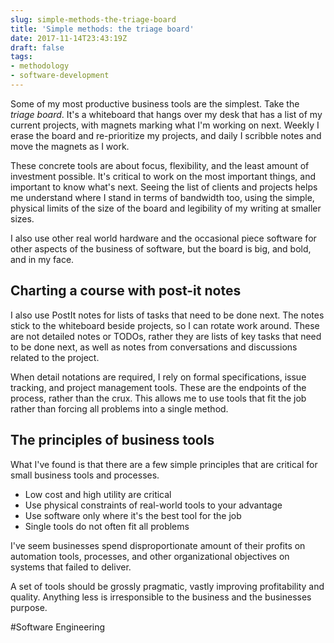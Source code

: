 ```yaml
---
slug: simple-methods-the-triage-board
title: 'Simple methods: the triage board'
date: 2017-11-14T23:43:19Z
draft: false
tags:
- methodology
- software-development
---
```


Some of my most productive business tools are the simplest. Take the *triage board*. It's a whiteboard that hangs over my desk that has a list of my current projects, with magnets marking what I'm working on next. Weekly I erase the board and re-prioritize my projects, and daily I scribble notes and move the magnets as I work.

These concrete tools are about focus, flexibility, and the least amount of investment possible. It's critical to work on the most important things, and important to know what's next. Seeing the list of clients and projects helps me understand where I stand in terms of bandwidth too, using the simple, physical limits of the size of the board and legibility of my writing at smaller sizes.

I also use other real world hardware and the occasional piece software for other aspects of the business of software, but the board is big, and bold, and in my face.

## Charting a course with post-it notes

I also use PostIt notes for lists of tasks that need to be done next. The notes stick to the whiteboard beside projects, so I can rotate work around. These are not detailed notes or TODOs, rather they are lists of key tasks that need to be done next, as well as notes from conversations and discussions related to the project.

When detail notations are required, I rely on formal specifications, issue tracking, and project management tools. These are the endpoints of the process, rather than the crux. This allows me to use tools that fit the job rather than forcing all problems into a single method.

## The principles of business tools

What I've found is that there are a few simple principles that are critical for small business tools and processes.

- Low cost and high utility are critical
- Use physical constraints of real-world tools to your advantage
- Use software only where it's the best tool for the job
- Single tools do not often fit all problems

I've seem businesses spend disproportionate amount of their profits on automation tools, processes, and other organizational objectives on systems that failed to deliver.

A set of tools should be grossly pragmatic, vastly improving profitability and quality. Anything less is irresponsible to the business and the businesses purpose.

#Software Engineering
